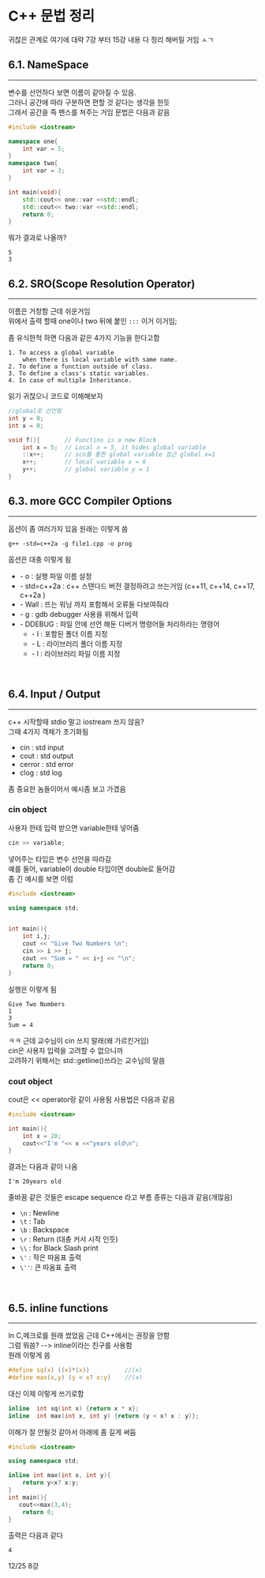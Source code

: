 C++ 문법 정리
=====
귀찮은 관계로 여기에 대략 7강 부터 15강 내용 다 정리 해버릴 거임 ㅅㄱ

## 6.1. NameSpace
----
변수를 선언하다 보면 이름이 같아질 수 있음.    
그러니 공간에 따라 구분하면 편할 것 같다는 생각을 한듯    
그래서 공간을 즉 펜스를 쳐주는 거임 문법은 다음과 같음

```cpp
#include <iostream>

namespace one{
    int var = 5;
}
namespace two{
    int var = 3;
}

int main(void){
    std::cout<< one::var <<std::endl;
    std::cout<< two::var <<std::endl;
    return 0;
}

```
뭐가 결과로 나올까?

<pre><code>5
3
</code></pre>

## 6.2. SRO(Scope Resolution Operator)
----
이름은 거창함 근데 쉬운거임    
위에서 출력 할때 one이나 two 뒤에 붙인  ``` ::: ``` 이거 이거임;

좀 유식한척 하면 다음과 같은 4가지 기능을 한다고함
<pre><code>1. To access a global variable     
    when there is local variable with same name.
2. To define a function outside of class.    
3. To define a class's static variables.
4. In case of multiple Inheritance.
</code></pre>
읽기 귀찮으니 코드로 이해해보자
```cpp
//global로 선언함
int y = 0;
int x = 0;

void f(){       // Functino is a new Block
    int x = 5;  // Local x = 5, it hides global variable
    ::x++;      // sco를 통한 global variable 접근 global x=1
    x++;        // local variable x = 6
    y++;        // global variable y = 1                
}

```

## 6.3. more GCC Compiler Options
----
옵션이 좀 여러가지 있음 원래는 이렇게 씀
``` 
g++ -std=c++2a -g file1.cpp -o prog
```
옵션은 대충 이렇게 됨

- \- o : 실행 파일 이름 설정
- \- std=c++2a : c++ 스탠다드 버전 결정하려고 쓰는거임 (c++11, c++14, c++17, c++2a )
- \- Wall : 뜨는 워닝 까지 포함해서 오류들 다보여줘라 
- \- g : gdb debugger 사용을 위해서 입력
- \- DDEBUG : 파일 안에 선언 해둔 디버거 명령어들 처리하라는 명령어
    - \- I : 포함된 폴더 이름 지정
    - \- L : 라이브러리 폴더 이름 지정
    - \- l : 라이브러리 파일 이름 지정    

<br/>

## 6.4. Input / Output
----
c++ 시작할때 stdio 말고 iostream 쓰지 않음?     
그때 4가지 객체가 초기화됨

- cin : std input
- cout : std output
- cerror : std error
- clog : std log

좀 중요한 놈들이어서 예시좀 보고 가겠음    

### cin object
사용자 한테 입력 받으면 variable한테 넣어줌

```cpp 
cin >> variable;
```
넣어주는 타입은 변수 선언을 따라감     
예를 들어, variable이 double 타입이면 double로 들어감    
좀 긴 예시를 보면 이럼
```cpp 
#include <iostream>

using namespace std;


int main(){
    int i,j;
    cout << "Give Two Numbers \n";
    cin >> i >> j;
    cout << "Sum = " << i+j << "\n";
    return 0;
}
```
실행은 이렇게 됨
```
Give Two Numbers 
1
3
Sum = 4
```
    
ㅋㅋ 근데 교수님이 cin 쓰지 말래(왜 가르킨거임)    
cin은 사용자 입력을 고려할 수 없으니까     
고려하기 위해서는 std::getline()쓰라는 교수님의 말씀
<br/>

### cout object

cout은 << operator랑 같이 사용됨 사용법은 다음과 같음
```cpp
#include <iostream>

int main(){
    int x = 20;
    cout<<"I'm "<< x <<"years old\n";
}
``` 
결과는 다음과 같이 나옴
``` 
I'm 20years old
``` 

줄바꿈 같은 것들은 escape sequence 라고 부름 종류는 다음과 같음(개많음)
- ```\n``` : Newline
- ```\t``` : Tab
- ```\b``` : Backspace
- ```\r``` : Return (대충 커서 시작 인듯)
- ```\\``` : for Black Slash print
- ```\'``` : 작은 따옴표 출력
- ```\''```: 큰 따옴표 출력

<br/>

## 6.5. inline functions
----
In C,메크로를 원래 썼었음 근데 C++에서는 권장을 안함    
그럼 뭐씀? --> inline이라는 친구를 사용함    
원래 이렇게 씀
```c
#define sq(x) ((x)*(x))          //(x)
#define max(x,y) (y < x? x:y)    //(x)
```
대신 이제 이렇게 쓰기로함
```cpp
inline  int sq(int x) {return x * x};
inline  int max(int x, int y) {return (y < x? x : y)};
```
이해가 잘 안될것 같아서 아래에 좀 길게 써둠    
```cpp
#include <iostream>

using namespace std;

inline int max(int x, int y){
    return y<x? x:y;
}
int main(){
   cout<<max(3,4);
    return 0;
}
```
출력은 다음과 같다
```
4
```

12/25 8강
